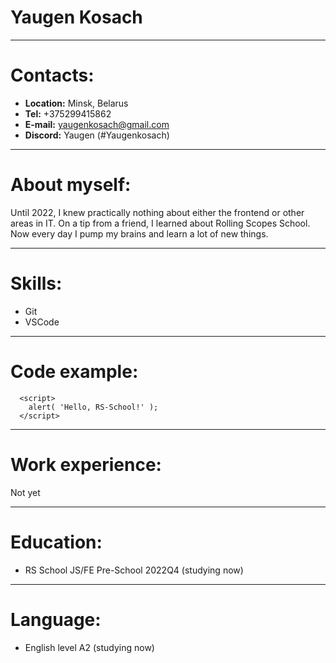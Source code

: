 # **Yaugen Kosach**

- - - - - - - - - - - - - - 

# Contacts:
- **Location:** Minsk, Belarus
- **Tel:** +375299415862
- **E-mail:** yaugenkosach@gmail.com
- **Discord:** Yaugen (#Yaugenkosach)

- - - - - - - - - - - - - - 

# About myself:
Until 2022, I knew practically nothing about either the frontend or other areas in IT. On a tip from a friend, I learned about Rolling Scopes School. Now every day I pump my brains and learn a lot of new things.

- - - - - - - - - - - - - - 

# Skills:
- Git
- VSCode

- - - - - - - - - - - - - - 

# Code example:
```
  <script>
    alert( 'Hello, RS-School!' );
  </script>
```

- - - - - - - - - - - - - 

# Work experience:
Not yet

- - - - - - - - - - - - - 

# Education:
- RS School JS/FE Pre-School 2022Q4 (studying now)

- - - - - - - - - - - - -

# Language:
- English level A2 (studying now)